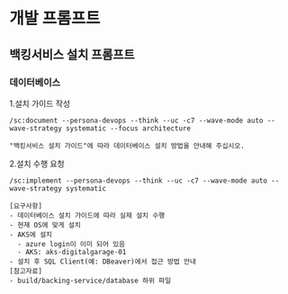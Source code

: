 # 개발 프롬프트

## 백킹서비스 설치 프롬프트 
### 데이터베이스 
1.설치 가이드 작성 
```
/sc:document --persona-devops --think --uc -c7 --wave-mode auto --wave-strategy systematic --focus architecture

"백킹서비스 설치 가이드"에 따라 데이터베이스 설치 방법을 안내해 주십시오.
```

2.설치 수행 요청
```
/sc:implement --persona-devops --think --uc -c7 --wave-mode auto --wave-strategy systematic

[요구사항]
- 데이터베이스 설치 가이드에 따라 실제 설치 수행
- 현재 OS에 맞게 설치
- AKS에 설치
  - azure login이 이미 되어 있음
  - AKS: aks-digitalgarage-01
- 설치 후 SQL Client(예: DBeaver)에서 접근 방법 안내 
[참고자료]
- build/backing-service/database 하위 파일 
```

